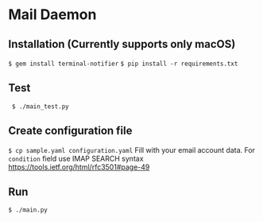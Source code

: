# Mail Daemon

## Installation (Currently supports only macOS)
`$ gem install terminal-notifier`
`$ pip install -r requirements.txt`

## Test
` $ ./main_test.py`

## Create configuration file
`$ cp sample.yaml configuration.yaml`
Fill with your email account data.
For `condition` field use IMAP SEARCH syntax https://tools.ietf.org/html/rfc3501#page-49

## Run
`$ ./main.py`
